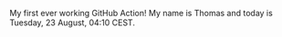 My first ever working GitHub Action!
My name is Thomas and today is Tuesday, 23 August, 04:10 CEST. 
